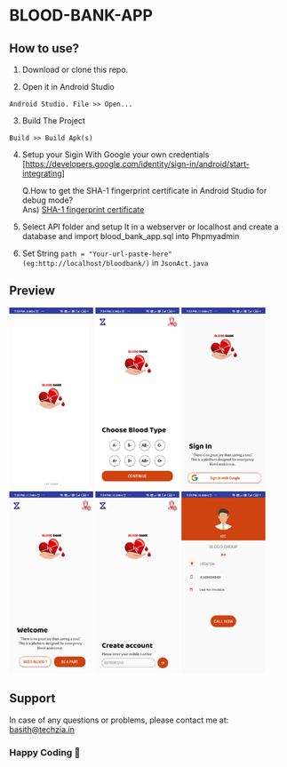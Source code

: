 
# BLOOD-BANK-APP

## How to use?

1. Download or clone this repo.

2. Open it in Android Studio
```
Android Studio. File >> Open...
```
3. Build The Project
```
Build >> Build Apk(s)
```
4. Setup your Sigin With Google your own credentials
  [https://developers.google.com/identity/sign-in/android/start-integrating]
  
    Q.How to get the SHA-1 fingerprint certificate in Android Studio for debug mode? <br>
    Ans) <a href="https://stackoverflow.com/questions/27609442/how-to-get-the-sha-1-fingerprint-certificate-in-android-studio-for-debug-mode(https://stackoverflow.com/questions/27609442/how-to-get-the-sha-1-fingerprint-certificate-in-android-studio-for-debug-mode)"> SHA-1 fingerprint certificate</a>
  
6. Select API folder and setup It in a webserver or localhost and create a database and import blood_bank_app.sql into Phpmyadmin

7. Set String `path = "Your-url-paste-here"(eg:http://localhost/bloodbank/)` in `JsonAct.java` 






## Preview
<div>
<img src="https://github.com/abdulbasitha/BLOOD-BANK-APP/blob/master/preview/1.jpg" width="30%" height="30%" >
<img src="https://github.com/abdulbasitha/BLOOD-BANK-APP/blob/master/preview/2.jpg" width="30%" height="30%">
<img src="https://github.com/abdulbasitha/BLOOD-BANK-APP/blob/master/preview/3.jpg" width="30%" height="30%">
</div>
<div>
<img src="https://github.com/abdulbasitha/BLOOD-BANK-APP/blob/master/preview/4.jpg" width="30%" height="30%">
<img src="https://github.com/abdulbasitha/BLOOD-BANK-APP/blob/master/preview/5.jpg" width="30%" height="30%">
<img src="https://github.com/abdulbasitha/BLOOD-BANK-APP/blob/master/preview/6.jpg" width="30%" height="30%">
</div>



## Support

In case of any questions or problems, please contact me at:
[basith@techzia.in](mailto:basith@techzia.in)

### Happy Coding 💖


